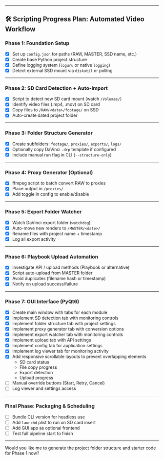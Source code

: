 
---

## 🛠️ **Scripting Progress Plan: Automated Video Workflow**

### **Phase 1: Foundation Setup**
- [x] Set up `config.json` for paths (RAW, MASTER, SSD name, etc.)
- [x] Create base Python project structure
- [x] Define logging system (`loguru` or native `logging`)
- [x] Detect external SSD mount via `diskutil` or polling

---

### **Phase 2: SD Card Detection + Auto-Import**
- [x] Script to detect new SD card mount (watch `/Volumes/`)
- [x] Identify video files (.mp4, .mov) on SD card
- [x] Copy files to `/RAW/<date>/footage/` on SSD
- [x] Auto-create dated project folder

---

### **Phase 3: Folder Structure Generator**
- [x] Create subfolders: `footage/`, `proxies/`, `exports/`, `logs/`
- [x] Optionally copy DaVinci `.drp` template if configured
- [x] Include manual run flag in CLI (`--structure-only`)

---

### **Phase 4: Proxy Generator (Optional)**
- [x] ffmpeg script to batch convert RAW to proxies
- [x] Place output in `/proxies/`
- [x] Add toggle in config to enable/disable

---

### **Phase 5: Export Folder Watcher**
- [x] Watch DaVinci export folder (`watchdog`)
- [x] Auto-move new renders to `/MASTER/<date>/`
- [x] Rename files with project name + timestamp
- [x] Log all export activity

---

### **Phase 6: Playbook Upload Automation**
- [x] Investigate API / upload methods (Playbook or alternative)
- [x] Script auto-upload from MASTER folder
- [x] Avoid duplicates (filename hash or timestamp)
- [x] Notify on upload success/failure

---

### **Phase 7: GUI Interface (PyQt6)**
- [x] Create main window with tabs for each module
- [x] Implement SD detection tab with monitoring controls
- [x] Implement folder structure tab with project settings
- [x] Implement proxy generator tab with conversion options
- [x] Implement export watcher tab with monitoring controls
- [x] Implement upload tab with API settings
- [x] Implement config tab for application settings
- [x] Implement log viewer tab for monitoring activity
- [x] Add responsive scrollable layouts to prevent overlapping elements
  - SD card status
  - File copy progress
  - Export detection
  - Upload progress
- [ ] Manual override buttons (Start, Retry, Cancel)
- [ ] Log viewer and settings access

---

### **Final Phase: Packaging & Scheduling**
- [ ] Bundle CLI version for headless use
- [ ] Add `launchd` plist to run on SD card insert
- [ ] Add GUI app as optional frontend
- [ ] Test full pipeline start to finish

---

Would you like me to generate the project folder structure and starter code for Phase 1 now?